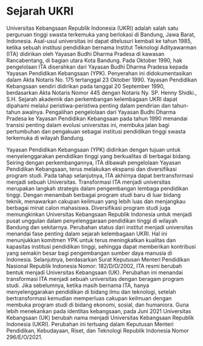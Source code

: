 # Sejarah UKRI

Universitas Kebangsaan Republik Indonesia (UKRI) adalah salah satu perguruan tinggi swasta terkemuka yang berlokasi di Bandung, Jawa Barat, Indonesia. Asal-usul universitas ini dapat ditelusuri kembali ke tahun 1985, ketika sebuah institusi pendidikan bernama Institut Teknologi Adityawarman (ITA) didirikan oleh Yayasan Budhi Dharma Pradesa di kawasan Rancabentang, di bagian utara Kota Bandung. Pada Oktober 1990, hak pengelolaan ITA diserahkan dari Yayasan Budhi Dharma Pradesa kepada Yayasan Pendidikan Kebangsaan (YPK). Penyerahan ini didokumentasikan dalam Akta Notaris No. 175 tertanggal 23 Oktober 1990. Yayasan Pendidikan Kebangsaan sendiri didirikan pada tanggal 20 September 1990, berdasarkan Akta Notaris Nomor 445 dengan Notaris Ny. SP. Henny Shidki., S.H. Sejarah akademik dan perkembangan kelembagaan UKRI dapat dipahami melalui peristiwa-peristiwa penting dalam pendirian dan tahun-tahun awalnya. Pengalihan pengelolaan dari Yayasan Budhi Dharma Pradesa ke Yayasan Pendidikan Kebangsaan pada tahun 1990 menandai transisi penting dalam evolusi universitas ini, membuka jalan bagi pertumbuhan dan pengakuan sebagai institusi pendidikan tinggi swasta terkemuka di wilayah Bandung.

Yayasan Pendidikan Kebangsaan (YPK) didirikan dengan tujuan untuk menyelenggarakan pendidikan tinggi yang berkualitas di berbagai bidang. Seiring dengan perkembangannya, ITA dibawah pengelolaan Yayasan Pendidikan Kebangsaan, terus melakukan ekspansi dan diversifikasi program studi. Pada tahap selanjutnya, ITA akhirnya dapat bertransformasi menjadi sebuah Universitas. Transformasi ITA menjadi universitas merupakan langkah strategis dalam pengembangan lembaga pendidikan tinggi. Dengan menambah berbagai program studi baru di luar bidang teknik, menawarkan cakupan keilmuan yang lebih luas dan menjangkau berbagai minat calon mahasiswa. Diversifikasi program studi juga memungkinkan Universitas Kebangsaan Republik Indonesia untuk menjadi pusat unggulan dalam penyelenggaraan pendidikan tinggi di wilayah Bandung dan sekitarnya. Perubahan status dari institut menjadi universitas menandai fase penting dalam sejarah kelembagaan UKRI. Hal ini menunjukkan komitmen YPK untuk terus meningkatkan kualitas dan kapasitas institusi pendidikan tinggi, sehingga dapat memberikan kontribusi yang semakin besar bagi pengembangan sumber daya manusia di Indonesia. Selanjutnya, berdasarkan Surat Keputusan Menteri Pendidikan Nasional Republik Indonesia Nomor: 182/D/O/2002, ITA resmi berubah bentuk menjadi Universitas Kebangsaan (UK). Perubahan ini menandai transformasi ITA menjadi sebuah universitas dengan beragam program studi. Jika sebelumnya, ketika masih bernama ITA, hanya menyelenggarakan pendidikan di bidang ilmu dan teknologi, setelah bertransformasi kemudian memperluas cakupan keilmuan dengan membuka program studi di bidang ekonomi, sosial, dan humaniora. Guna lebih menekankan pada identitas kebangsaan, pada Juni 2021 Universitas Kebangsaan (UK) berubah nama menjadi Universitas Kebangsaan Republik Indonesia (UKRI). Perubahan ini tertuang dalam Keputusan Menteri Pendidikan, Kebudayaan, Riset, dan Teknologi Republik Indonesia Nomor 296/E/O/2021.